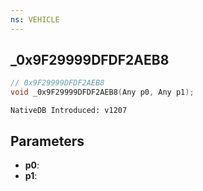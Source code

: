 ```yaml
---
ns: VEHICLE
---
```

## _0x9F29999DFDF2AEB8

```c
// 0x9F29999DFDF2AEB8
void _0x9F29999DFDF2AEB8(Any p0, Any p1);
```

```
NativeDB Introduced: v1207
```

## Parameters
* **p0**:
* **p1**:
